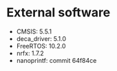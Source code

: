 # External software

- CMSIS: 5.5.1
- deca_driver: 5.1.0
- FreeRTOS: 10.2.0 
- nrfx: 1.7.2
- nanoprintf: commit 64f84ce
